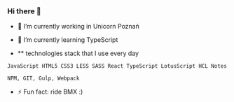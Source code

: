 ### Hi there 👋

- 🔭 I’m currently working in Unicorn Poznań
- 🌱 I’m currently learning TypeScript

- ** technologies stack that I use every day 

```JavaScript HTML5 CSS3 LESS SASS React TypeScript LotusScript HCL Notes```

```NPM, GIT, Gulp, Webpack```

- ⚡ Fun fact: ride BMX :)
